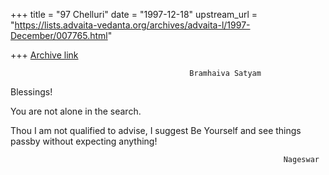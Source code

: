 +++
title = "97 Chelluri"
date = "1997-12-18"
upstream_url = "https://lists.advaita-vedanta.org/archives/advaita-l/1997-December/007765.html"

+++
[Archive link](https://lists.advaita-vedanta.org/archives/advaita-l/1997-December/007765.html)

                                            Bramhaiva Satyam

Blessings!

You are not alone in the search.

Thou I am not qualified to advise, I suggest Be Yourself and see things passby
without expecting anything!

                                                                 Nageswar

